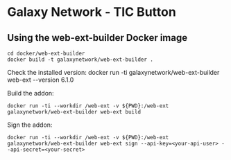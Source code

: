 # Galaxy Network - TIC Button

## Using the web-ext-builder Docker image

    cd docker/web-ext-builder
    docker build -t galaxynetwork/web-ext-builder .

Check the installed version:
    docker run -ti galaxynetwork/web-ext-builder web-ext --version
    6.1.0

Build the addon:

    docker run -ti --workdir /web-ext -v ${PWD}:/web-ext galaxynetwork/web-ext-builder web-ext build

Sign the addon:

    docker run -ti --workdir /web-ext -v ${PWD}:/web-ext galaxynetwork/web-ext-builder web-ext sign --api-key=<your-api-user> --api-secret=<your-secret>
